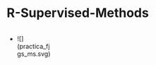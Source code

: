 # R-Supervised-Methods

<svg width="100" height="100" xmlns="http://www.w3.org/2000/svg">
<foreignObject width="100" height="100">
    <div xmlns="http://www.w3.org/1999/xhtml">
        <ul>
            <li>![](practica_fjgs_ms.svg)</li>
        </ul>
        <!-- Other embed HTML element/text into SVG -->
    </div>
</foreignObject>
</svg>


